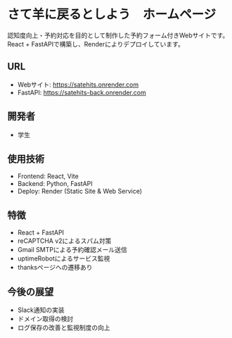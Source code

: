 # さて羊に戻るとしよう　ホームページ

認知度向上・予約対応を目的として制作した予約フォーム付きWebサイトです。
React + FastAPIで構築し、Renderによりデプロイしています。

## URL
- Webサイト: https://satehits.onrender.com
- FastAPI: https://satehits-back.onrender.com

## 開発者
- 学生

## 使用技術
- Frontend: React, Vite
- Backend: Python, FastAPI
- Deploy: Render (Static Site & Web Service)

## 特徴
- React + FastAPI
- reCAPTCHA v2によるスパム対策
- Gmail SMTPによる予約確認メール送信
- uptimeRobotによるサービス監視
- thanksページへの遷移あり

## 今後の展望
- Slack通知の実装
- ドメイン取得の検討
- ログ保存の改善と監視制度の向上